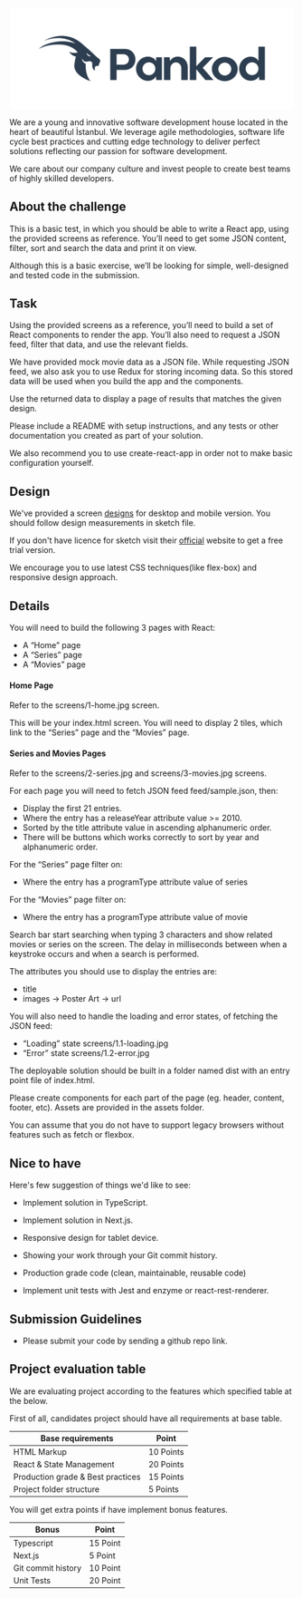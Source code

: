 
<div align="center">
    <img width="500"src="logo.jpg" align="center" />
</div>

We are a young and innovative software development house located in the heart of beautiful İstanbul. We leverage agile methodologies, software life cycle best practices and cutting edge technology to deliver perfect solutions reflecting our passion for software development. 

We care about our company culture and invest people to create best teams of highly skilled developers.

## About the challenge

This is a basic test, in which you should be able to write a React app, using the provided screens as reference. You’ll need to get some JSON content, filter, sort and search the data and print it on view.

Although this is a basic exercise, we’ll be looking for simple, well-designed and tested code in the submission.

## Task

Using the provided screens as a reference, you’ll need to build a set of React components to render the app. You’ll also need to request a JSON feed, filter that data, and use the relevant fields. 

We have provided mock movie data as a JSON file. While requesting JSON feed, we also ask you to use Redux for storing incoming data. So this stored data will be used when you build the app and the components.

Use the returned data to display a page of results that matches the given design.

Please include a README with setup instructions, and any tests or other documentation you created as part of your solution.

We also recommend you to use create-react-app in order not to make basic configuration yourself.



## Design
We've provided a screen [designs](./designs/) for desktop and mobile version. You should follow design measurements in sketch file. 

If you don't have licence for sketch visit their [official](https://www.sketch.com/) website to get a free trial version.

We encourage you to use latest CSS techniques(like flex-box) and responsive design approach.


## Details
You will need to build the following 3 pages with React:

- A “Home” page
- A “Series” page
- A “Movies” page


#### Home Page
Refer to the screens/1-home.jpg screen.

This will be your index.html screen. You will need to display 2 tiles, which link to the “Series” page and the “Movies” page.

#### Series and Movies Pages
Refer to the screens/2-series.jpg and screens/3-movies.jpg screens.

For each page you will need to fetch JSON feed feed/sample.json, then:

- Display the first 21 entries.
- Where the entry has a releaseYear attribute value >= 2010.
- Sorted by the title attribute value in ascending alphanumeric order.
- There will be buttons which works correctly to sort by year and alphanumeric order.

For the “Series” page filter on:

- Where the entry has a programType attribute value of series

For the “Movies” page filter on:
- Where the entry has a programType attribute value of movie


Search bar start searching when typing 3 characters and show related movies or series on the screen. The delay in milliseconds between when a keystroke occurs and when a search is performed.

The attributes you should use to display the entries are:

- title
- images → Poster Art → url

You will also need to handle the loading and error states, of fetching the JSON feed:

- “Loading” state screens/1.1-loading.jpg
- “Error” state screens/1.2-error.jpg


The deployable solution should be built in a folder named dist with an entry point file of index.html.

Please create components for each part of the page (eg. header, content, footer, etc).
Assets are provided in the assets folder.

You can assume that you do not have to support legacy browsers without features such as fetch or flexbox.

## Nice to have 

Here's few suggestion of things we'd like to see:

- Implement solution in TypeScript.

- Implement solution in Next.js.

- Responsive design for tablet device.

- Showing your work through your Git commit history.

- Production grade code (clean, maintainable, reusable code)

- Implement unit tests with Jest and enzyme or react-rest-renderer.


## Submission Guidelines

* Please submit your code by sending a github repo link.

## Project evaluation table

We are evaluating project according to the features which specified table at the below.

First of all, candidates project should have all requirements at base table.

| Base requirements | Point |          
| --- | --- |
| HTML Markup | 10 Points |
| React & State Management | 20 Points |
| Production grade & Best practices | 15 Points |
| Project folder structure | 5 Points |

You will get extra points if have implement bonus features.

| Bonus   | Point |          
| --- | --- |
| Typescript | 15 Point |
| Next.js | 5 Point |
| Git commit history| 10 Point |
| Unit Tests | 20 Point |







